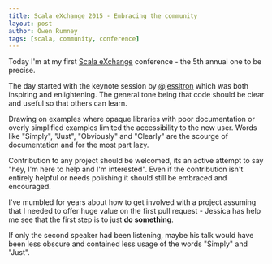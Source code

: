 ```yaml
---
title: Scala eXchange 2015 - Embracing the community
layout: post
author: Owen Rumney
tags: [scala, community, conference]
---
```


Today I'm at my first [Scala eXchange](https://skillsmatter.com/conferences/6862-scala-exchange-2015) conference - the 5th annual one to be precise.

The day started with the keynote session by [@jessitron](https://twitter.com/jessitron) which was both inspiring and enlightening. The general tone being that code should be clear and useful so that others can learn.

Drawing on examples where opaque libraries with poor documentation or overly simplified examples limited the accessibility to the new user. Words like "Simply", "Just", "Obviously" and "Clearly" are the scourge of documentation and for the most part lazy.

Contribution to any project should be welcomed, its an active attempt to say "hey, I'm here to help and I'm interested". Even if the contribution isn't entirely helpful or needs polishing it should still be embraced and encouraged.

I've mumbled for years about how to get involved with a project assuming that I needed to offer huge value on the first pull request - Jessica has help me see that the first step is to just **do something**.

If only the second speaker had been listening, maybe his talk would have been less obscure and contained less usage of the words "Simply" and "Just".
